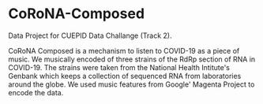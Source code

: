 # CoRoNA-Composed
Data Project for CUEPID Data Challange (Track 2).

CoRoNA Composed is a mechanism to listen to COVID-19 as a piece of music. We musically encoded of three strains of the RdRp section of RNA in COVID-19. The strains were taken from the National Health Intitute's Genbank which keeps a collection of sequenced RNA from laboratories around the globe. We used music features from Google' Magenta Project to encode the data. 
